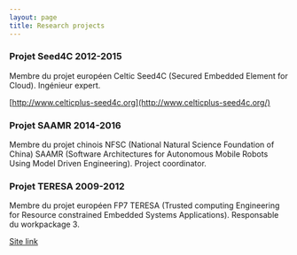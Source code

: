 ```yaml
---
layout: page
title: Research projects
---
```


### Projet Seed4C 2012-2015

Membre du projet européen Celtic Seed4C (Secured Embedded Element for Cloud).
Ingénieur expert.

[http://www.celticplus-seed4c.org](http://www.celticplus-seed4c.org/)


### Projet SAAMR 2014-2016

 Membre du projet chinois NFSC (National Natural Science Foundation of China) SAAMR (Software Architectures for Autonomous Mobile Robots Using Model Driven Engineering).
Project coordinator.


### Projet TERESA 2009-2012
 Membre du projet européen FP7 TERESA (Trusted computing Engineering<br />
for Resource constrained Embedded Systems Applications).
Responsable du workpackage 3.

[Site link](https://cordis.europa.eu/project/rcn/93271_en.html)